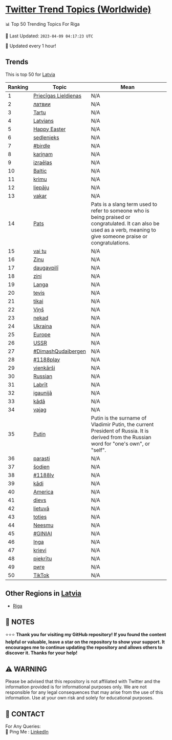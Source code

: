 [Twitter Trend Topics (Worldwide)](https://github.com/ErcinDedeoglu/Twitter-Trend-Topics)
==========


📊 Top 50 Trending Topics For Riga

📆 Last Updated: `2023-04-09 04:17:23 UTC`

🔧 Updated every 1 hour!


## Trends

This is top 50 for [Latvia](</Latvia>)

| Ranking | Topic | Mean |
| ------- | ------------ | ------------ |
| 1 | [Priecīgas Lieldienas](http://twitter.com/search?q=Priec%c4%abgas+Lieldienas) | N/A |
| 2 | [латвии](http://twitter.com/search?q=%d0%bb%d0%b0%d1%82%d0%b2%d0%b8%d0%b8) | N/A |
| 3 | [Tartu](http://twitter.com/search?q=Tartu) | N/A |
| 4 | [Latvians](http://twitter.com/search?q=Latvians) | N/A |
| 5 | [Happy Easter](http://twitter.com/search?q=Happy+Easter) | N/A |
| 6 | [sedlenieks](http://twitter.com/search?q=sedlenieks) | N/A |
| 7 | [#birdle](http://twitter.com/search?q=%23birdle) | N/A |
| 8 | [kariņam](http://twitter.com/search?q=kari%c5%86am) | N/A |
| 9 | [izraēlas](http://twitter.com/search?q=izra%c4%93las) | N/A |
| 10 | [Baltic](http://twitter.com/search?q=Baltic) | N/A |
| 11 | [krimu](http://twitter.com/search?q=krimu) | N/A |
| 12 | [liepāju](http://twitter.com/search?q=liep%c4%81ju) | N/A |
| 13 | [vakar](http://twitter.com/search?q=vakar) | N/A |
| 14 | [Pats](http://twitter.com/search?q=Pats) | Pats is a slang term used to refer to someone who is being praised or congratulated. It can also be used as a verb, meaning to give someone praise or congratulations. |
| 15 | [vai tu](http://twitter.com/search?q=vai+tu) | N/A |
| 16 | [Zinu](http://twitter.com/search?q=Zinu) | N/A |
| 17 | [daugavpilī](http://twitter.com/search?q=daugavpil%c4%ab) | N/A |
| 18 | [zini](http://twitter.com/search?q=zini) | N/A |
| 19 | [Langa](http://twitter.com/search?q=Langa) | N/A |
| 20 | [tevis](http://twitter.com/search?q=tevis) | N/A |
| 21 | [tikai](http://twitter.com/search?q=tikai) | N/A |
| 22 | [Viņš](http://twitter.com/search?q=Vi%c5%86%c5%a1) | N/A |
| 23 | [nekad](http://twitter.com/search?q=nekad) | N/A |
| 24 | [Ukraina](http://twitter.com/search?q=Ukraina) | N/A |
| 25 | [Europe](http://twitter.com/search?q=Europe) | N/A |
| 26 | [USSR](http://twitter.com/search?q=USSR) | N/A |
| 27 | [#DimashQudaibergen](http://twitter.com/search?q=%23DimashQudaibergen) | N/A |
| 28 | [#1188play](http://twitter.com/search?q=%231188play) | N/A |
| 29 | [vienkārši](http://twitter.com/search?q=vienk%c4%81r%c5%a1i) | N/A |
| 30 | [Russian](http://twitter.com/search?q=Russian) | N/A |
| 31 | [Labrīt](http://twitter.com/search?q=Labr%c4%abt) | N/A |
| 32 | [igaunijā](http://twitter.com/search?q=igaunij%c4%81) | N/A |
| 33 | [kādā](http://twitter.com/search?q=k%c4%81d%c4%81) | N/A |
| 34 | [vajag](http://twitter.com/search?q=vajag) | N/A |
| 35 | [Putin](http://twitter.com/search?q=Putin) | Putin is the surname of Vladimir Putin, the current President of Russia. It is derived from the Russian word for "one's own", or "self". |
| 36 | [parasti](http://twitter.com/search?q=parasti) | N/A |
| 37 | [šodien](http://twitter.com/search?q=%c5%a1odien) | N/A |
| 38 | [#1188lv](http://twitter.com/search?q=%231188lv) | N/A |
| 39 | [kādi](http://twitter.com/search?q=k%c4%81di) | N/A |
| 40 | [America](http://twitter.com/search?q=America) | N/A |
| 41 | [dievs](http://twitter.com/search?q=dievs) | N/A |
| 42 | [lietuvā](http://twitter.com/search?q=lietuv%c4%81) | N/A |
| 43 | [toties](http://twitter.com/search?q=toties) | N/A |
| 44 | [Neesmu](http://twitter.com/search?q=Neesmu) | N/A |
| 45 | [#GINIAI](http://twitter.com/search?q=%23GINIAI) | N/A |
| 46 | [Inga](http://twitter.com/search?q=Inga) | N/A |
| 47 | [krievi](http://twitter.com/search?q=krievi) | N/A |
| 48 | [piekrītu](http://twitter.com/search?q=piekr%c4%abtu) | N/A |
| 49 | [риге](http://twitter.com/search?q=%d1%80%d0%b8%d0%b3%d0%b5) | N/A |
| 50 | [TikTok](http://twitter.com/search?q=TikTok) | N/A |



## Other Regions in [Latvia](</Latvia>)

* [Riga](</Latvia/Riga.md>)



## 📝 NOTES

⭐⭐⭐ **Thank you for visiting my GitHub repository! If you found the content helpful or valuable, leave a star on the repository to show your support. It encourages me to continue updating the repository and allows others to discover it. Thanks for your help!**


## ⚠️ WARNING

Please be advised that this repository is not affiliated with Twitter and the information provided is for informational purposes only. We are not responsible for any legal consequences that may arise from the use of this information. Use at your own risk and solely for educational purposes.


## 📨 CONTACT

 For Any Queries:  
            🏓 Ping Me : [LinkedIn](https://www.linkedin.com/in/ercindedeoglu/)
